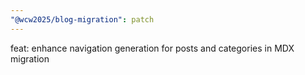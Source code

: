 ```yaml
---
"@wcw2025/blog-migration": patch
---
```


feat: enhance navigation generation for posts and categories in MDX migration
